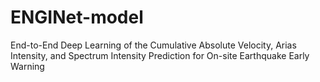 # ENGINet-model
End-to-End Deep Learning of the Cumulative Absolute Velocity, Arias Intensity, and Spectrum Intensity Prediction for On-site Earthquake Early Warning
